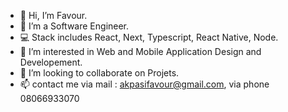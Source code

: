 - 👋 Hi, I’m Favour. 
- 🌱 I’m a Software Engineer.
- 💻 Stack includes React, Next, Typescript, React Native, Node.
- 👀 I’m interested in Web and Mobile Application Design and Developement.
- 💞️ I’m looking to collaborate on Projets. 
- 📫 contact me via mail : akpasifavour@gmail.com,
                 via phone 08066933070

<!---
FavourAkpasi/FavourAkpasi is a ✨ special ✨ repository because its `README.md` (this file) appears on your GitHub profile.
You can click the Preview link to take a look at your changes.
--->
